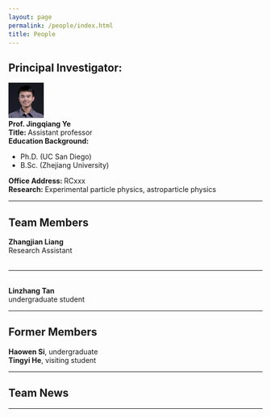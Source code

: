 ```yaml
---
layout: page
permalink: /people/index.html
title: People
---
```


## Principal Investigator:
<img src="https://raw.githubusercontent.com/terteruu/terteruu.github.io/main/images/yejingqiang.jpg"  class="floatpic" width="70" height="70">
<br>
<b>Prof. Jingqiang Ye</b><br>
<b>Title: </b>Assistant professor<br>
<b>Education Background:</b><br>

- Ph.D. (UC San Diego)<br>
- B.Sc. (Zhejiang University)<br>

<b>Office Address: </b>RCxxx<br>
<b>Research: </b>Experimental particle physics, astroparticle physics<br>

---

## Team Members
<b>Zhangjian Liang</b><br>
Research Assistant<br>
<br>

---

<br>
<b>Linzhang Tan</b><br>
undergraduate student<br>

---

## Former Members
<b>Haowen Si</b>, undergraduate<br>
<b>Tingyi He</b>, visiting student<br>

---

## Team News

---




